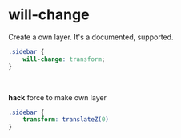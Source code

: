 # will-change

Create a own layer.
It's a documented, supported.
```css
.sidebar {
    will-change: transform;
}
```

<br />

**hack** force to make own layer
```css
.sidebar {
    transform: translateZ(0)
}
```
